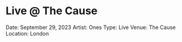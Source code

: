 # Live @ The Cause

Date: September 29, 2023
Artist: Ones
Type: Live
Venue: The Cause
Location: London